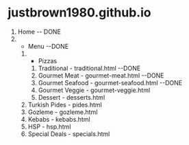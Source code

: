 # justbrown1980.github.io

1. Home -- DONE
2. * Menu  --DONE
    1. * Pizzas
        1. Traditional - traditional.html  --DONE
        2. Gourmet Meat - gourmet-meat.html --DONE
        3. Gourmet Seafood - gourmet-seafood.html --DONE
        4. Gourmet Veggie - gourmet-veggie.html
        5. Dessert - desserts.html
    2. Turkish Pides - pides.html
    3. Gozleme - gozleme.html
    4. Kebabs - kebabs.html
    5. HSP - hsp.html
    6. Special Deals - specials.html


